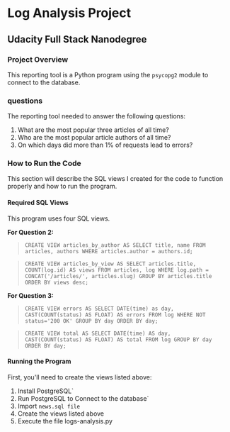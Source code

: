 # Log Analysis Project
## Udacity Full Stack Nanodegree

### Project Overview
This reporting tool is a Python program using the `psycopg2` module to connect to the database.

### questions
The reporting tool needed to answer the following questions:
1. What are the most popular three articles of all time?
2. Who are the most popular article authors of all time?
3. On which days did more than 1% of requests lead to errors?

### How to Run the Code
This section will describe the SQL views I created for the code to function properly and how to run the program.

#### Required SQL Views
This program uses four SQL views.

**For Question 2:**

> `CREATE VIEW articles_by_author AS
SELECT title, name
FROM articles, authors
WHERE articles.author = authors.id;`

> `CREATE VIEW articles_by_view AS
SELECT articles.title, COUNT(log.id) AS views
FROM articles, log
WHERE log.path = CONCAT('/articles/', articles.slug)
GROUP BY articles.title
ORDER BY views desc;`

**For Question 3:**

>`CREATE VIEW errors AS
SELECT DATE(time) as day, CAST(COUNT(status) AS FLOAT) AS errors
FROM log
WHERE NOT status='200 OK'
GROUP BY day
ORDER BY day;`

>`CREATE VIEW total AS
SELECT DATE(time) AS day, CAST(COUNT(status) AS FLOAT) AS total
FROM log
GROUP BY day
ORDER BY day;`

#### Running the Program
 

First, you'll need to create the views listed above:
1. Install PostgreSQL`
2. Run PostgreSQL to Connect to the database`
3. Import  `news.sql file`
4. Create the views listed above
5. Execute the file logs-analysis.py